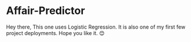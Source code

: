 # Affair-Predictor
Hey there, 
This one uses Logistic Regression.
It is also one of my first few project deployments. Hope you like it. 😊
